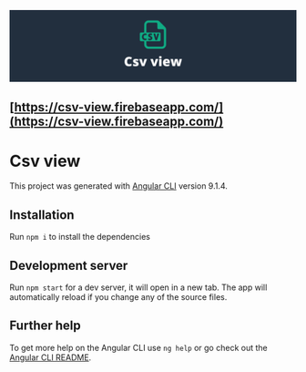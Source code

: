 ![CSV View banner](src/assets/images/app-banner.png)

## [https://csv-view.firebaseapp.com/](https://csv-view.firebaseapp.com/)

# Csv view

This project was generated with [Angular CLI](https://github.com/angular/angular-cli) version 9.1.4.

## Installation

Run `npm i` to install the dependencies

## Development server

Run `npm start` for a dev server, it will open in a new tab. The app will automatically reload if you change any of the source files.

## Further help

To get more help on the Angular CLI use `ng help` or go check out the [Angular CLI README](https://github.com/angular/angular-cli/blob/master/README.md).